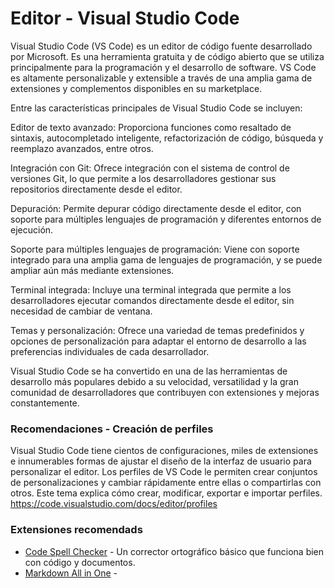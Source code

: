 # Editor - Visual Studio Code

Visual Studio Code (VS Code) es un editor de código fuente desarrollado por Microsoft. Es una herramienta gratuita y de código abierto que se utiliza principalmente para la programación y el desarrollo de software. VS Code es altamente personalizable y extensible a través de una amplia gama de extensiones y complementos disponibles en su marketplace.

Entre las características principales de Visual Studio Code se incluyen:

Editor de texto avanzado: Proporciona funciones como resaltado de sintaxis, autocompletado inteligente, refactorización de código, búsqueda y reemplazo avanzados, entre otros.

Integración con Git: Ofrece integración con el sistema de control de versiones Git, lo que permite a los desarrolladores gestionar sus repositorios directamente desde el editor.

Depuración: Permite depurar código directamente desde el editor, con soporte para múltiples lenguajes de programación y diferentes entornos de ejecución.

Soporte para múltiples lenguajes de programación: Viene con soporte integrado para una amplia gama de lenguajes de programación, y se puede ampliar aún más mediante extensiones.

Terminal integrada: Incluye una terminal integrada que permite a los desarrolladores ejecutar comandos directamente desde el editor, sin necesidad de cambiar de ventana.

Temas y personalización: Ofrece una variedad de temas predefinidos y opciones de personalización para adaptar el entorno de desarrollo a las preferencias individuales de cada desarrollador.

Visual Studio Code se ha convertido en una de las herramientas de desarrollo más populares debido a su velocidad, versatilidad y la gran comunidad de desarrolladores que contribuyen con extensiones y mejoras constantemente.

### Recomendaciones - Creación de perfiles

Visual Studio Code tiene cientos de configuraciones, miles de extensiones e innumerables formas de ajustar el diseño de la interfaz de usuario para personalizar el editor. Los perfiles de VS Code le permiten crear conjuntos de personalizaciones y cambiar rápidamente entre ellas o compartirlas con otros. Este tema explica cómo crear, modificar, exportar e importar perfiles. https://code.visualstudio.com/docs/editor/profiles

### Extensiones recomendads

- [Code Spell Checker](https://marketplace.visualstudio.com/items?itemName=streetsidesoftware.code-spell-checker) - Un corrector ortográfico básico que funciona bien con código y documentos.
- [Markdown All in One](https://marketplace.visualstudio.com/items?itemName=yzhang.markdown-all-in-one) - 